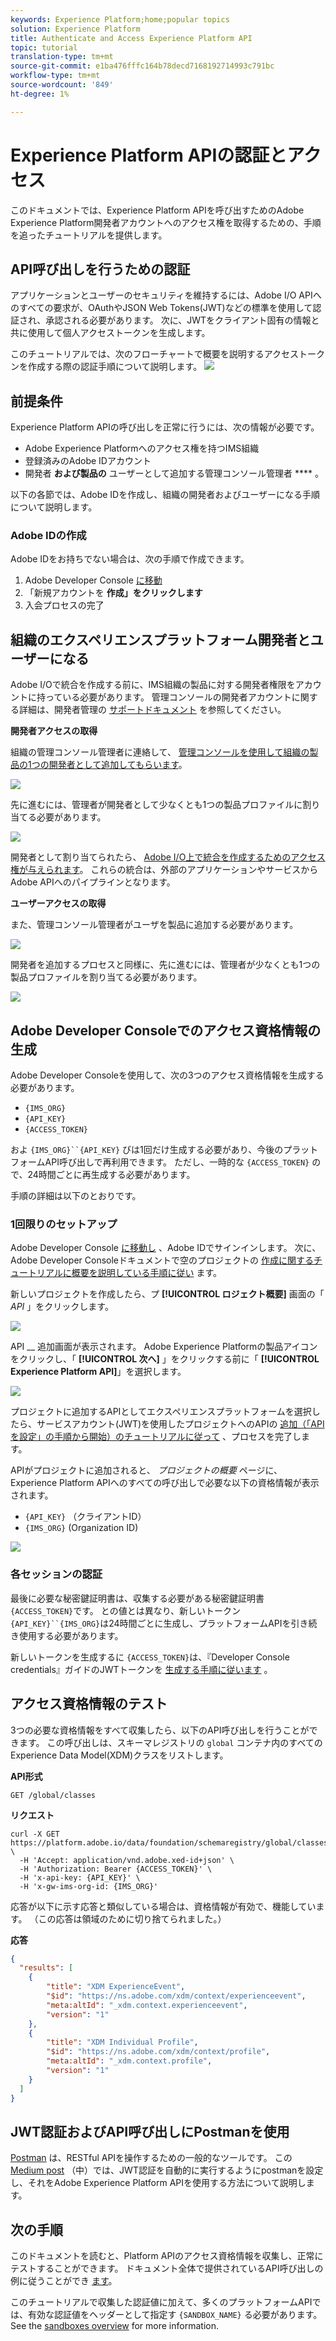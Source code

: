 ```yaml
---
keywords: Experience Platform;home;popular topics
solution: Experience Platform
title: Authenticate and Access Experience Platform API
topic: tutorial
translation-type: tm+mt
source-git-commit: e1ba476fffc164b78decd7168192714993c791bc
workflow-type: tm+mt
source-wordcount: '849'
ht-degree: 1%

---
```



# Experience Platform APIの認証とアクセス

このドキュメントでは、Experience Platform APIを呼び出すためのAdobe Experience Platform開発者アカウントへのアクセス権を取得するための、手順を追ったチュートリアルを提供します。

## API呼び出しを行うための認証

アプリケーションとユーザーのセキュリティを維持するには、Adobe I/O APIへのすべての要求が、OAuthやJSON Web Tokens(JWT)などの標準を使用して認証され、承認される必要があります。 次に、JWTをクライアント固有の情報と共に使用して個人アクセストークンを生成します。

このチュートリアルでは、次のフローチャートで概要を説明するアクセストークンを作成する際の認証手順について説明します。
![](images/authentication/authentication-flowchart.png)

## 前提条件

Experience Platform APIの呼び出しを正常に行うには、次の情報が必要です。

* Adobe Experience Platformへのアクセス権を持つIMS組織
* 登録済みのAdobe IDアカウント
* 開発者 **および製品の** ユーザーとして追加する管理コンソール管理者 **** 。

以下の各節では、Adobe IDを作成し、組織の開発者およびユーザーになる手順について説明します。

### Adobe IDの作成

Adobe IDをお持ちでない場合は、次の手順で作成できます。

1. Adobe Developer Console [に移動](https://console.adobe.io)
2. 「新規アカウントを **作成」をクリックします**
3. 入会プロセスの完了

## 組織のエクスペリエンスプラットフォーム開発者とユーザーになる

Adobe I/Oで統合を作成する前に、IMS組織の製品に対する開発者権限をアカウントに持っている必要があります。 管理コンソールの開発者アカウントに関する詳細は、開発者管理の [サポートドキュメント](https://helpx.adobe.com/jp/enterprise/using/manage-developers.html) を参照してください。

**開発者アクセスの取得**

組織の管理コンソール管理者に連絡して、 [管理コンソールを使用して組織の製品の1つの開発者として追加してもらいます](https://adminconsole.adobe.com/)。

![](images/authentication/assign-developer.png)

先に進むには、管理者が開発者として少なくとも1つの製品プロファイルに割り当てる必要があります。

![](images/authentication/add-developer.png)

開発者として割り当てられたら、 [Adobe I/O上で統合を作成するためのアクセス権が与えられます](https://www.adobe.com/go/devs_console_ui)。 これらの統合は、外部のアプリケーションやサービスからAdobe APIへのパイプラインとなります。

**ユーザーアクセスの取得**

また、管理コンソール管理者がユーザを製品に追加する必要があります。

![](images/authentication/assign-users.png)

開発者を追加するプロセスと同様に、先に進むには、管理者が少なくとも1つの製品プロファイルを割り当てる必要があります。

![](images/authentication/assign-user-details.png)


## Adobe Developer Consoleでのアクセス資格情報の生成

Adobe Developer Consoleを使用して、次の3つのアクセス資格情報を生成する必要があります。

* `{IMS_ORG}`
* `{API_KEY}`
* `{ACCESS_TOKEN}`

およ `{IMS_ORG}``{API_KEY}` びは1回だけ生成する必要があり、今後のプラットフォームAPI呼び出しで再利用できます。 ただし、一時的な `{ACCESS_TOKEN}` ので、24時間ごとに再生成する必要があります。

手順の詳細は以下のとおりです。

### 1回限りのセットアップ

Adobe Developer Console [に移動し](https://www.adobe.com/go/devs_console_ui) 、Adobe IDでサインインします。 次に、Adobe Developer Consoleドキュメントで空のプロジェクトの [作成に関するチュートリアルに概要を説明している手順に従い](https://www.adobe.io/apis/experienceplatform/console/docs.html#!AdobeDocs/adobeio-console/master/projects-empty.md) ます。

新しいプロジェクトを作成したら、プ **[!UICONTROL ロジェクト概要]** 画面の「 _API_ 」をクリックします。

![](images/authentication/add-api-button.png)

API __ 追加画面が表示されます。 Adobe Experience Platformの製品アイコンをクリックし、「 **[!UICONTROL 次へ]** 」をクリックする前に「 **[!UICONTROL Experience Platform API]**」を選択します。

![](images/authentication/add-platform-api.png)

プロジェクトに追加するAPIとしてエクスペリエンスプラットフォームを選択したら、サービスアカウント(JWT)を使用したプロジェクトへのAPIの [追加（「APIを設定」の手順から開始）のチュートリアルに従って](https://www.adobe.io/apis/experienceplatform/console/docs.html#!AdobeDocs/adobeio-console/master/services-add-api-jwt.md) 、プロセスを完了します。

APIがプロジェクトに追加されると、 _プロジェクトの概要_ ページに、Experience Platform APIへのすべての呼び出しで必要な以下の資格情報が表示されます。

* `{API_KEY}` （クライアントID）
* `{IMS_ORG}` (Organization ID)

![](./images/authentication/api-key-ims-org.png)

### 各セッションの認証

最後に必要な秘密鍵証明書は、収集する必要がある秘密鍵証明書 `{ACCESS_TOKEN}`です。 との値とは異なり、新しいトークン `{API_KEY}``{IMS_ORG}`は24時間ごとに生成し、プラットフォームAPIを引き続き使用する必要があります。

新しいトークンを生成するに `{ACCESS_TOKEN}`は、『Developer Console credentials』ガイドのJWTトークンを [生成する手順に従います](https://www.adobe.io/apis/experienceplatform/console/docs.html#!AdobeDocs/adobeio-console/master/credentials.md) 。

## アクセス資格情報のテスト

3つの必要な資格情報をすべて収集したら、以下のAPI呼び出しを行うことができます。 この呼び出しは、スキーマレジストリの `global` コンテナ内のすべてのExperience Data Model(XDM)クラスをリストします。

**API形式**

```http
GET /global/classes
```

**リクエスト**

```SHELL
curl -X GET https://platform.adobe.io/data/foundation/schemaregistry/global/classes \
  -H 'Accept: application/vnd.adobe.xed-id+json' \
  -H 'Authorization: Bearer {ACCESS_TOKEN}' \
  -H 'x-api-key: {API_KEY}' \
  -H 'x-gw-ims-org-id: {IMS_ORG}'
```

応答が以下に示す応答と類似している場合は、資格情報が有効で、機能しています。 （この応答は領域のために切り捨てられました。）

**応答**

```JSON
{
  "results": [
    {
        "title": "XDM ExperienceEvent",
        "$id": "https://ns.adobe.com/xdm/context/experienceevent",
        "meta:altId": "_xdm.context.experienceevent",
        "version": "1"
    },
    {
        "title": "XDM Individual Profile",
        "$id": "https://ns.adobe.com/xdm/context/profile",
        "meta:altId": "_xdm.context.profile",
        "version": "1"
    }
  ]
}
```

## JWT認証およびAPI呼び出しにPostmanを使用

[Postman](https://www.getpostman.com/) は、RESTful APIを操作するための一般的なツールです。 この [Medium post](https://medium.com/adobetech/using-postman-for-jwt-authentication-on-adobe-i-o-7573428ffe7f) （中）では、JWT認証を自動的に実行するようにpostmanを設定し、それをAdobe Experience Platform APIを使用する方法について説明します。

## 次の手順

このドキュメントを読むと、Platform APIのアクセス資格情報を収集し、正常にテストすることができます。 ドキュメント全体で提供されているAPI呼び出しの例に従うことができ [ます](../landing/documentation/overview.md)。

このチュートリアルで収集した認証値に加えて、多くのプラットフォームAPIでは、有効な認証値をヘッダーとして指定す `{SANDBOX_NAME}` る必要があります。 See the [sandboxes overview](../sandboxes/home.md) for more information.